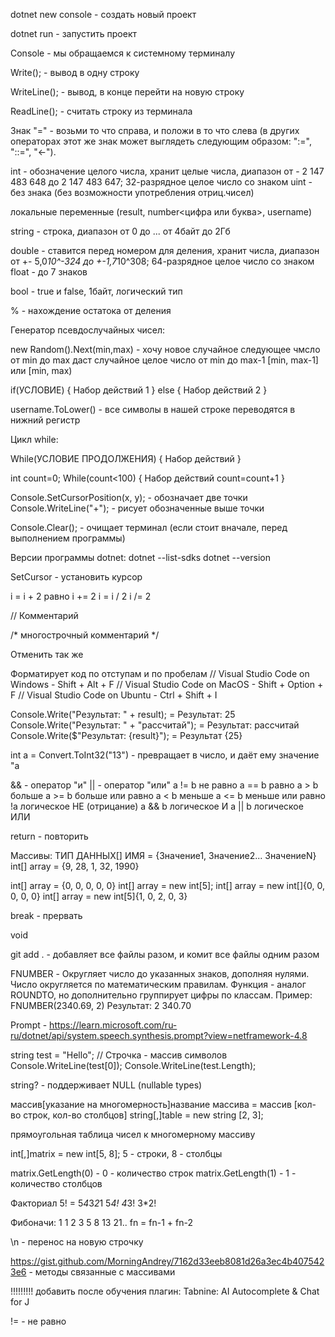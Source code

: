 dotnet new console - создать новый проект

dotnet run - запустить проект

Console - мы обращаемся к системному терминалу

Write(); - вывод в одну строку

WriteLine(); - вывод, в конце перейти на новую строку

ReadLine(); - считать строку из терминала

Знак "=" - возьми то что справа, и положи в то что слева (в других операторах этот же знак может выглядеть следующим образом: ":=", "::=", "<-").

int - обозначение целого числа, хранит целые числа, диапазон от - 2 147 483 648 до 2 147 483 647; 32-разрядное целое число со знаком
uint - без знака (без возможности употребления отриц.чисел)

локальные переменные (result, number<цифра или буква>, username)

string - строка, диапазон от 0 до ... от 4байт до 2Гб

double - ставится перед номером для деления, хранит числа, диапазон от +- 5,0*10^-324  до  +-1,7*10^308; 64-разрядное целое число со знаком
float - до 7 знаков


bool - true и false, 1байт, логический тип

% - нахождение остатока от деления

Генератор псевдослучайных чисел:

new Random().Next(min,max) - хочу новое случайное следующее чмсло от min до max
даст случайное целое число от min до max-1 [min, max-1] или [min, max)

if(УСЛОВИЕ)
{
    Набор действий 1
}
else
{
     Набор действий 2
}

username.ToLower() - все символы в нашей строке переводятся в нижний регистр

Цикл while:

While(УСЛОВИЕ ПРОДОЛЖЕНИЯ)
{
    Набор действий
}

int count=0;
While(count<100)
{
    Набор действий count=count+1
}

Console.SetCursorPosition(x, y); - обозначает две точки
Console.WriteLine("+"); - рисует обозначенные выше точки

Console.Clear(); - очищает терминал (если стоит вначале, перед выполнением программы)

Версии программы dotnet:
dotnet --list-sdks
dotnet --version 

SetCursor - установить курсор

i = i + 2    равно  i += 2
i = i / 2           i /= 2

// Комментарий

/* 
многострочный
комментарий
*/

<!-- Быстрое комментирование: выфделить текст нажать Ctrl+правый слеш (кнопка ? / , .) -->  Отменить так же

Форматирует код по отступам и по пробелам
// Visual Studio Code on Windows - Shift + Alt + F
// Visual Studio Code on MacOS - Shift + Option + F
// Visual Studio Code on Ubuntu - Ctrl + Shift + I

Console.Write("Результат: " + result);  = Результат: 25
Console.Write("Результат: " + "рассчитай");  = Результат: рассчитай
Console.Write($"Результат: {result}");  = Результат {25}

int a = Convert.ToInt32("13") - превращает в число, и даёт ему значение "а

&& - оператор "и"
|| - оператор "или"
a != b не равно 
a == b равно 
a > b больше 
a >= b больше или равно 
a < b меньше 
a <= b меньше или равно 
!a логическое НЕ (отрицание) 
a && b логическое И 
a || b логическое ИЛИ

return - повторить

Массивы:
ТИП ДАННЫХ[] ИМЯ = {Значение1, Значение2... ЗначениеN}
int[] array = {9, 28, 1, 32, 1990}

int[] array = {0, 0, 0, 0, 0}
int[] array = new int[5];
int[] array = new int[]{0, 0, 0, 0, 0}
int[] array = new int[5]{1, 0, 2, 0, 3}

break - прервать

void 

git add . - добавляет все файлы разом, и комит все файлы одним разом

FNUMBER - Округляет число до указанных знаков, дополняя нулями. Число округляется по математическим правилам. Функция - аналог ROUNDTO, но дополнительно группирует цифры по классам.
Пример: FNUMBER(2340.69, 2)
Результат: 2 340.70

Prompt -
https://learn.microsoft.com/ru-ru/dotnet/api/system.speech.synthesis.prompt?view=netframework-4.8


string test = "Hello"; //  Строчка - массив символов
Console.WriteLine(test[0]);
Console.WriteLine(test.Length);

string? - поддерживает NULL (nullable types)

массив[указание на многомерность]название массива = массив [кол-во строк, кол-во столбцов]
string[,]table = new string [2, 3];

прямоугольная таблица чисел к многомерному массиву

int[,]matrix = new int[5, 8]; 5 - строки, 8 - столбцы

matrix.GetLength(0) - 0 - количество строк
matrix.GetLength(1) - 1 - количество столбцов

Факториал
5! = 5*4*3*2*1
     5*4!
       4*3!
         3*2!

Фибоначи: 1 1 2 3 5 8 13 21..
fn = fn-1 + fn-2 

\n - перенос на новую строчку

https://gist.github.com/MorningAndrey/7162d33eeb8081d26a3ec4b4075423e6 - методы связанные с массивами

!!!!!!!!!
добавить после обучения  плагин: Tabnine: AI Autocomplete & Chat for J

!= - не равно